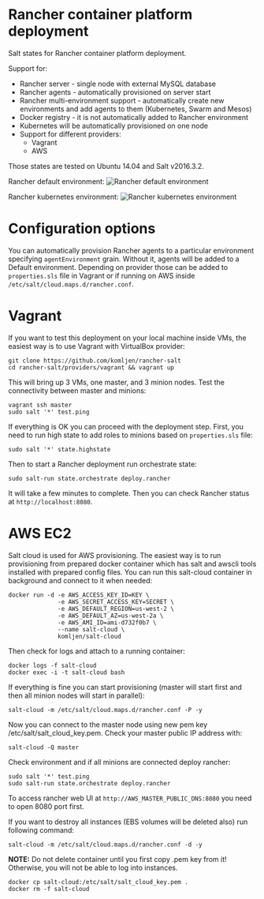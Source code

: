 # Rancher container platform deployment

Salt states for Rancher container platform deployment.

Support for:

 * Rancher server - single node with external MySQL database
 * Rancher agents - automatically provisioned on server start
 * Rancher multi-environment support - automatically create new environments and add agents to them (Kubernetes, Swarm and Mesos)
 * Docker registry - it is not automatically added to Rancher environment
 * Kubernetes will be automatically provisioned on one node
 * Support for different providers:
   * Vagrant
   * AWS

Those states are tested on Ubuntu 14.04 and Salt v2016.3.2.

Rancher default environment:
![Rancher default environment](https://www.dropbox.com/s/4vta5amp2igjgo8/rancher_env2.png?raw=true)

Rancher kubernetes environment:
![Rancher kubernetes environment](https://www.dropbox.com/s/n3esrs086z35d6n/rancher_env3.png?raw=true)

# Configuration options

You can automatically provision Rancher agents to a particular environment specifying ```agentEnvironment``` grain. Without it, agents will be added to a Default environment. Depending on provider those can be added to ```properties.sls``` file in Vagrant or if running on AWS inside ```/etc/salt/cloud.maps.d/rancher.conf```.

# Vagrant

If you want to test this deployment on your local machine inside VMs, the easiest way is to use Vagrant with VirtualBox provider:

```
git clone https://github.com/komljen/rancher-salt
cd rancher-salt/providers/vagrant && vagrant up
```
This will bring up 3 VMs, one master, and 3 minion nodes.
Test the connectivity between master and minions:

```
vagrant ssh master
sudo salt '*' test.ping
```
If everything is OK you can proceed with the deployment step. First, you need to run high state to add roles to minions based on ```properties.sls``` file:

```
sudo salt '*' state.highstate
```
Then to start a Rancher deployment run orchestrate state:

```
sudo salt-run state.orchestrate deploy.rancher
```
It will take a few minutes to complete. Then you can check Rancher status at ```http://localhost:8080```.

# AWS EC2

Salt cloud is used for AWS provisioning. The easiest way is to run provisioning from prepared docker container which has salt and awscli tools installed with prepared config files. You can  run this salt-cloud container in background and connect to it when needed:

```
docker run -d -e AWS_ACCESS_KEY_ID=KEY \
              -e AWS_SECRET_ACCESS_KEY=SECRET \
              -e AWS_DEFAULT_REGION=us-west-2 \
              -e AWS_DEFAULT_AZ=us-west-2a \
              -e AWS_AMI_ID=ami-d732f0b7 \
              --name salt-cloud \
              komljen/salt-cloud
```
Then check for logs and attach to a running container:

```
docker logs -f salt-cloud
docker exec -i -t salt-cloud bash
```

If everything is fine you can start provisioning (master will start first and then all minion nodes will start in parallel):

```
salt-cloud -m /etc/salt/cloud.maps.d/rancher.conf -P -y
```

Now you can connect to the master node using new pem key /etc/salt/salt_cloud_key.pem. Check your master public IP address with:

```
salt-cloud -Q master
```

Check environment and if all minions are connected deploy rancher:

```
sudo salt '*' test.ping
sudo salt-run state.orchestrate deploy.rancher
```

To access rancher web UI at ```http://AWS_MASTER_PUBLIC_DNS:8080``` you need to open 8080 port first.

If you want to destroy all instances (EBS volumes will be deleted also) run following command:

```
salt-cloud -m /etc/salt/cloud.maps.d/rancher.conf -d -y
```

**NOTE:** Do not delete container until you first copy .pem key from it! Otherwise, you will not be able to log into instances.

```
docker cp salt-cloud:/etc/salt/salt_cloud_key.pem .
docker rm -f salt-cloud
```
